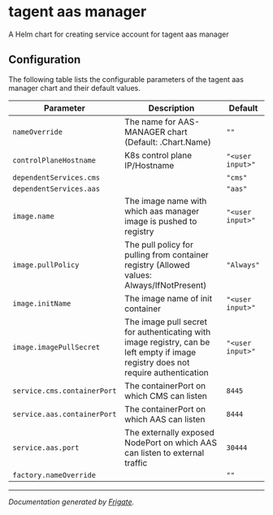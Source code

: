 
tagent aas manager
===========

A Helm chart for creating service account for tagent aas manager


## Configuration

The following table lists the configurable parameters of the tagent aas manager chart and their default values.

| Parameter                | Description             | Default        |
| ------------------------ | ----------------------- | -------------- |
| `nameOverride` | The name for AAS-MANAGER chart (Default: .Chart.Name) | `""` |
| `controlPlaneHostname` | K8s control plane IP/Hostname | `"<user input>"` |
| `dependentServices.cms` |  | `"cms"` |
| `dependentServices.aas` |  | `"aas"` |
| `image.name` | The image name with which aas manager image is pushed to registry | `"<user input>"` |
| `image.pullPolicy` | The pull policy for pulling from container registry (Allowed values: Always/IfNotPresent) | `"Always"` |
| `image.initName` | The image name of init container | `"<user input>"` |
| `image.imagePullSecret` | The image pull secret for authenticating with image registry, can be left empty if image registry does not require authentication | `"<user input>"` |
| `service.cms.containerPort` | The containerPort on which CMS can listen | `8445` |
| `service.aas.containerPort` | The containerPort on which AAS can listen | `8444` |
| `service.aas.port` | The externally exposed NodePort on which AAS can listen to external traffic | `30444` |
| `factory.nameOverride` |  | `""` |



---
_Documentation generated by [Frigate](https://frigate.readthedocs.io)._

